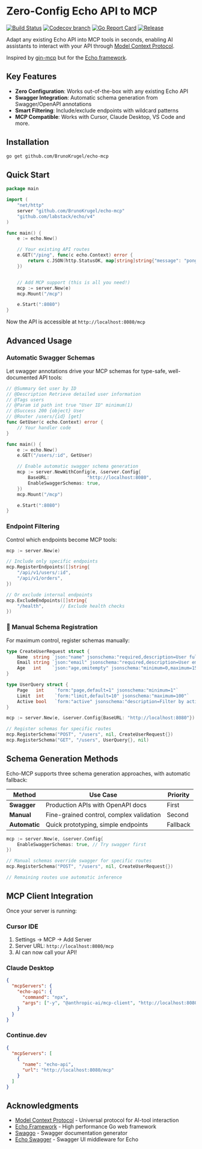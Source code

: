 # Zero-Config Echo API to MCP

[![Build Status](https://github.com/BrunoKrugel/echo-mcp/actions/workflows/ci.yml/badge.svg?branch=main)](https://github.com/features/actions)
[![Codecov branch](https://img.shields.io/codecov/c/github/BrunoKrugel/echo-mcp/main.svg)](https://codecov.io/gh/BrunoKrugel/echo-mcp)
[![Go Report Card](https://goreportcard.com/badge/github.com/BrunoKrugel/echo-mcp)](https://goreportcard.com/report/github.com/BrunoKrugel/echo-mcp)
[![Release](https://img.shields.io/github/release/BrunoKrugel/echo-mcp.svg?style=flat-square)](https://github.com/BrunoKrugel/echo-mcp/releases)

Adapt any existing Echo API into MCP tools in seconds, enabling AI assistants to interact with your API through [Model Context Protocol](https://modelcontextprotocol.io/introduction).

Inspired by [gin-mcp](https://github.com/ckanthony/gin-mcp) but for the [Echo framework](https://echo.labstack.com/).

## Key Features

- **Zero Configuration**: Works out-of-the-box with any existing Echo API
- **Swagger Integration**: Automatic schema generation from Swagger/OpenAPI annotations
- **Smart Filtering**: Include/exclude endpoints with wildcard patterns
- **MCP Compatible**: Works with Cursor, Claude Desktop, VS Code and more.

## Installation

```bash
go get github.com/BrunoKrugel/echo-mcp
```

## Quick Start

```go
package main

import (
    "net/http"
    server "github.com/BrunoKrugel/echo-mcp"
    "github.com/labstack/echo/v4"
)

func main() {
    e := echo.New()

    // Your existing API routes
    e.GET("/ping", func(c echo.Context) error {
        return c.JSON(http.StatusOK, map[string]string{"message": "pong"})
    })


    // Add MCP support (this is all you need!)
    mcp := server.New(e)
    mcp.Mount("/mcp")

    e.Start(":8080")
}
```

Now the API is accessible at `http://localhost:8080/mcp`

## Advanced Usage

### Automatic Swagger Schemas

Let swagger annotations drive your MCP schemas for type-safe, well-documented API tools:

```go
// @Summary Get user by ID
// @Description Retrieve detailed user information
// @Tags users
// @Param id path int true "User ID" minimum(1)
// @Success 200 {object} User
// @Router /users/{id} [get]
func GetUser(c echo.Context) error {
    // Your handler code
}

func main() {
    e := echo.New()
    e.GET("/users/:id", GetUser)

    // Enable automatic swagger schema generation
    mcp := server.NewWithConfig(e, &server.Config{
        BaseURL:              "http://localhost:8080",
        EnableSwaggerSchemas: true,
    })
    mcp.Mount("/mcp")

    e.Start(":8080")
}
```

### Endpoint Filtering

Control which endpoints become MCP tools:

```go
mcp := server.New(e)

// Include only specific endpoints
mcp.RegisterEndpoints([]string{
    "/api/v1/users/:id",
    "/api/v1/orders",
})

// Or exclude internal endpoints
mcp.ExcludeEndpoints([]string{
    "/health",      // Exclude health checks
})
```

### 🔧 Manual Schema Registration

For maximum control, register schemas manually:

```go
type CreateUserRequest struct {
    Name  string `json:"name" jsonschema:"required,description=User full name"`
    Email string `json:"email" jsonschema:"required,description=User email address"`
    Age   int    `json:"age,omitempty" jsonschema:"minimum=0,maximum=150"`
}

type UserQuery struct {
    Page   int    `form:"page,default=1" jsonschema:"minimum=1"`
    Limit  int    `form:"limit,default=10" jsonschema:"maximum=100"`
    Active bool   `form:"active" jsonschema:"description=Filter by active status"`
}

mcp := server.New(e, &server.Config{BaseURL: "http://localhost:8080"})

// Register schemas for specific routes
mcp.RegisterSchema("POST", "/users", nil, CreateUserRequest{})
mcp.RegisterSchema("GET", "/users", UserQuery{}, nil)
```

## Schema Generation Methods

Echo-MCP supports three schema generation approaches, with automatic fallback:

| Method | Use Case | Priority |
|--------|----------|----------|
| **Swagger** | Production APIs with OpenAPI docs | First |
| **Manual** | Fine-grained control, complex validation | Second |
| **Automatic** | Quick prototyping, simple endpoints | Fallback |

```go
mcp := server.New(e, &server.Config{
    EnableSwaggerSchemas: true, // Try swagger first
})

// Manual schemas override swagger for specific routes
mcp.RegisterSchema("POST", "/users", nil, CreateUserRequest{})

// Remaining routes use automatic inference
```

## MCP Client Integration

Once your server is running:

### Cursor IDE
1. Settings → MCP → Add Server
2. Server URL: `http://localhost:8080/mcp`
3. AI can now call your API!

### Claude Desktop
```json
{
  "mcpServers": {
    "echo-api": {
      "command": "npx",
      "args": ["-y", "@anthropic-ai/mcp-client", "http://localhost:8080/mcp"]
    }
  }
}
```

### Continue.dev
```json
{
  "mcpServers": [
    {
      "name": "echo-api",
      "url": "http://localhost:8080/mcp"
    }
  ]
}
```

## Acknowledgments

- [Model Context Protocol](https://modelcontextprotocol.io/) - Universal protocol for AI-tool interaction
- [Echo Framework](https://echo.labstack.com/) - High performance Go web framework
- [Swaggo](https://github.com/swaggo/swag) - Swagger documentation generator
- [Echo Swagger](https://github.com/swaggo/echo-swagger) - Swagger UI middleware for Echo
